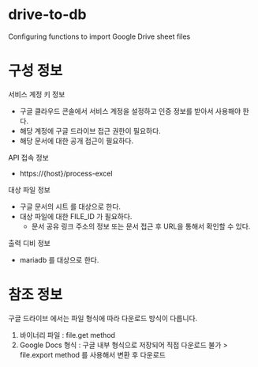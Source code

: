 # drive-to-db
Configuring functions to import Google Drive sheet files

# 구성 정보

서비스 계정 키 정보
* 구글 클라우드 콘솔에서 서비스 계정을 설정하고 인증 정보를 받아서 사용해야 한다.
* 해당 계정에 구글 드라이브 접근 권한이 필요하다.
* 해당 문서에 대한 공개 접근이 필요하다.

API 접속 정보
* https://{host}/process-excel

대상 파일 정보
* 구글 문서의 시트 를 대상으로 한다.
* 대상 파일에 대한 FILE_ID 가 필요하다.
  * 문서 공유 링크 주소의 정보 또는 문서 접근 후 URL을 통해서 확인할 수 있다.

출력 디비 정보
* mariadb 를 대상으로 한다.

# 참조 정보

구글 드라이브 에서는 파일 형식에 따라 다운로드 방식이 다릅니다.
1. 바이너리 파일 : file.get method
2. Google Docs 형식 : 구글 내부 형식으로 저장되어 직접 다운로드 불가 > file.export method 를 사용해서 변환 후 다운로드
